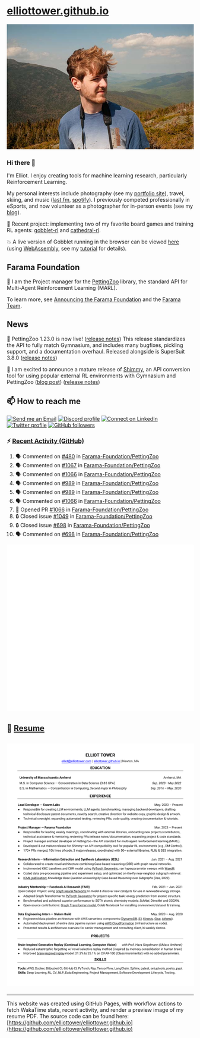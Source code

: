 # [elliottower.github.io](https://github.com/elliottower/elliottower.github.io)

[![A wild Elliot on Mt Washington](https://raw.githubusercontent.com/elliottower/elliottower.github.io/main/src/jpg/DSCF7539-600px.jpg?raw=true)](https://raw.githubusercontent.com/elliottower/elliottower.github.io/main/src/jpg/DSCF7539.jpg?raw=true)

### Hi there 👋

I'm Elliot. I enjoy creating tools for machine learning research, particularly Reinforcement Learning.

My personal interests include photography (see my [portfolio site](https://www.elliottower.com/)), travel, skiing, and music ([last.fm](https://www.last.fm/user/ajsdlfkwer), [spotify](https://open.spotify.com/user/12132818380)). I previously competed professionally in eSports, and now volunteer as a photographer for in-person events (see my [blog](https://www.elliottower.com/stories/?category=events)).

🤖 Recent project: implementing two of my favorite board games and training RL agents: [gobblet-rl](https://github.com/elliottower/gobblet-rl) and [cathedral-rl](https://github.com/elliottower/cathedral-rl). 

💥 A live version of Gobblet running in the browser can be viewed [here](https://elliottower.github.io/gobblet-rl/) (using [WebAssembly](https://webassembly.org/), see my [tutorial](https://github.com/elliottower/gobblet-rl/blob/main/tutorials/WebAssembly/web_assembly.md) for details).

## Farama Foundation

🚀 I am the Project manager for the [PettingZoo](https://github.com/Farama-Foundation/PettingZoo) library, the standard API for Multi-Agent Reinforcement Learning (MARL). 

To learn more, see [Announcing the Farama Foundation](https://farama.org/Announcing-The-Farama-Foundation) and the [Farama Team](https://farama.org/team).

## News

🎉 PettingZoo 1.23.0 is now live! ([release notes](https://github.com/Farama-Foundation/PettingZoo/releases/tag/1.23.0)) This release standardizes the API to fully match Gymnasium, and includes many bugfixes, pickling support, and a documentation overhaul. Released alongside is SuperSuit 3.8.0 ([release notes](https://github.com/Farama-Foundation/SuperSuit/releases/tag/3.8.0)) 

<!-- ![GitHub Release Date](https://img.shields.io/github/release-date/Farama-Foundation/PettingZoo) -->

🎉 I am excited to announce a mature release of [Shimmy](https://github.com/Farama-Foundation/Shimmy), an API conversion tool for using popular external RL environments with Gymnasium and PettingZoo ([blog post](https://farama.org/Announcing-Shimmy)) ([release notes](https://github.com/Farama-Foundation/Shimmy/releases/tag/v1.0.0)) 

## 📫 How to reach me

 [![Send me an Email](https://img.shields.io/badge/email-elliot%40elliottower.com-blue)](mailto:elliot@elliottower.com)
 [![Discord profile](https://img.shields.io/badge/Discord-7289DA?style=flat&logo=discord&logoColor=white)](https://discord.com/users/83091537923145728)
 [![Connect on LinkedIn](https://img.shields.io/badge/--linkedin?label=LinkedIn&logo=LinkedIn&style=social)](https://www.linkedin.com/in/elliot-tower)
 [![Twitter profile](https://img.shields.io/twitter/follow/elliottower?style=social)](https://twitter.com/ElliotTower/)
 [![GitHub followers](https://img.shields.io/github/followers/elliottower?style=social)](https://github.com/elliottower/)

### ⚡ [Recent Activity (GitHub)](https://github.com/elliottower)

<!--START_SECTION:activity-->
1. 🗣 Commented on [#480](https://github.com/Farama-Foundation/PettingZoo/issues/480#issuecomment-1683841660) in [Farama-Foundation/PettingZoo](https://github.com/Farama-Foundation/PettingZoo)
2. 🗣 Commented on [#1067](https://github.com/Farama-Foundation/PettingZoo/issues/1067#issuecomment-1683836710) in [Farama-Foundation/PettingZoo](https://github.com/Farama-Foundation/PettingZoo)
3. 🗣 Commented on [#1066](https://github.com/Farama-Foundation/PettingZoo/pull/1066#issuecomment-1683329591) in [Farama-Foundation/PettingZoo](https://github.com/Farama-Foundation/PettingZoo)
4. 🗣 Commented on [#989](https://github.com/Farama-Foundation/PettingZoo/issues/989#issuecomment-1682607322) in [Farama-Foundation/PettingZoo](https://github.com/Farama-Foundation/PettingZoo)
5. 🗣 Commented on [#989](https://github.com/Farama-Foundation/PettingZoo/issues/989#issuecomment-1682596638) in [Farama-Foundation/PettingZoo](https://github.com/Farama-Foundation/PettingZoo)
6. 🗣 Commented on [#1066](https://github.com/Farama-Foundation/PettingZoo/pull/1066#issuecomment-1682578484) in [Farama-Foundation/PettingZoo](https://github.com/Farama-Foundation/PettingZoo)
7. 💪 Opened PR [#1066](https://github.com/Farama-Foundation/PettingZoo/pull/1066) in [Farama-Foundation/PettingZoo](https://github.com/Farama-Foundation/PettingZoo)
8. 🔒 Closed issue [#1049](https://github.com/Farama-Foundation/PettingZoo/issues/1049) in [Farama-Foundation/PettingZoo](https://github.com/Farama-Foundation/PettingZoo)
9. 🔒 Closed issue [#698](https://github.com/Farama-Foundation/PettingZoo/issues/698) in [Farama-Foundation/PettingZoo](https://github.com/Farama-Foundation/PettingZoo)
10. 🗣 Commented on [#698](https://github.com/Farama-Foundation/PettingZoo/issues/698#issuecomment-1682551613) in [Farama-Foundation/PettingZoo](https://github.com/Farama-Foundation/PettingZoo)
<!--END_SECTION:activity-->


<picture>
  <a href="https://metrics.lecoq.io/insights?user=elliottower">
   <img src="/github-metrics.svg" alt="Metrics">
  </a>
</picture>

## 📄 [Resume](https://elliottower.github.io/src/pdf/resume.pdf)

<!-- PDF-TO-MARKDOWN:START -->
![Page 1](src/png/page1.png "Page 1")
---
<!-- PDF-TO-MARKDOWN:END -->

----

This website was created using GitHub Pages, with workflow actions to fetch WakaTime stats, recent activity, and render a preview image of my resume PDF. The source code can be found here: [https://github.com/elliottower/elliottower.github.io](https://github.com/elliottower/elliottower.github.io)
